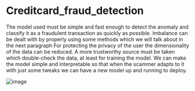 # Creditcard_fraud_detection
The model used must be simple and fast enough to detect the anomaly and classify it as a fraudulent transaction as quickly as possible.
Imbalance can be dealt with by properly using some methods which we will talk about in the next paragraph
For protecting the privacy of the user the dimensionality of the data can be reduced.
A more trustworthy source must be taken which double-check the data, at least for training the model.
We can make the model simple and interpretable so that when the scammer adapts to it with just some tweaks we can have a new model up and running to deploy.

![image](https://user-images.githubusercontent.com/71180093/191068527-b30d1ca3-babe-4363-b3ba-9c6e24a38574.png)
